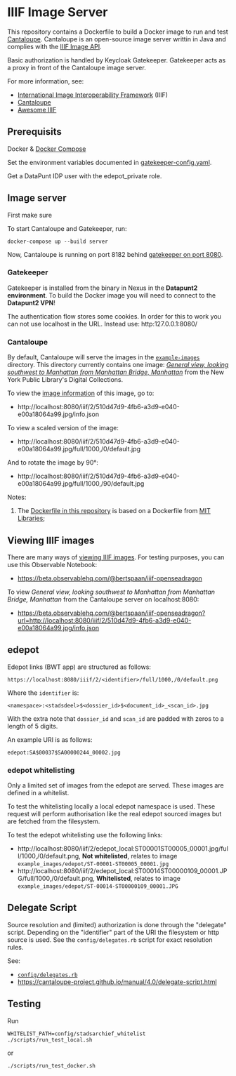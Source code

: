 # IIIF Image Server

This repository contains a Dockerfile to build a Docker image to run and test [Cantaloupe](https://medusa-project.github.io/cantaloupe/).
Cantaloupe is an open-source image server writtin in Java and complies with the [IIIF Image API](https://iiif.io/api/image/2.1/).

Basic authorization is handled by Keycloak Gatekeeper.
Gatekeeper acts as a proxy in front of the Cantaloupe image server. 

For more information, see:

- [International Image Interoperability Framework](https://iiif.io/) (IIIF)
- [Cantaloupe](https://cantaloupe-project.github.io/)
- [Awesome IIIF](https://github.com/IIIF/awesome-iiif)

## Prerequisits
Docker & [Docker Compose](https://docs.docker.com/compose/)

Set the environment variables documented in [gatekeeper-config.yaml](/gatekeeper-config/gatekeeper-config.yaml).

Get a DataPunt IDP user with the edepot_private role.

## Image server

First make sure

To start Cantaloupe and Gatekeeper, run:

    docker-compose up --build server

Now, Cantaloupe is running on port 8182 behind [gatekeeper on port 8080](http://localhost:8080/).

### Gatekeeper

Gatekeeper is installed from the binary in Nexus in the **Datapunt2 environment**.
To build the Docker image you will need to connect to the **Datapunt2 VPN**!

The authentication flow stores some cookies.
In order for this to work you can not use localhost in the URL.
Instead use: http:127.0.0.1:8080/

### Cantaloupe 
By default, Cantaloupe will serve the images in the [`example-images`](example-images) directory. This directory currently contains one image: _[General view, looking southwest to Manhattan from Manhattan Bridge, Manhattan](https://digitalcollections.nypl.org/items/510d47d9-4fb6-a3d9-e040-e00a18064a99)_ from the New York Public Library's Digital Collections.

To view the [image information](https://iiif.io/api/image/2.1/#image-information) of this image, go to:

- http://localhost:8080/iiif/2/510d47d9-4fb6-a3d9-e040-e00a18064a99.jpg/info.json

To view a scaled version of the image:

- http://localhost:8080/iiif/2/510d47d9-4fb6-a3d9-e040-e00a18064a99.jpg/full/1000,/0/default.jpg

And to rotate the image by 90°:

- http://localhost:8080/iiif/2/510d47d9-4fb6-a3d9-e040-e00a18064a99.jpg/full/1000,/90/default.jpg

Notes:

1. The [Dockerfile in this repository](Dockerfile) is based on a Dockerfile from [MIT Libraries](https://github.com/MITLibraries/docker-cantaloupe/blob/master/Dockerfile);

## Viewing IIIF images

There are many ways of [viewing IIIF images](https://iiif.io/apps-demos/#image-viewing-clients). For testing purposes, you can use this Observable Notebook:

- https://beta.observablehq.com/@bertspaan/iiif-openseadragon

To view _General view, looking southwest to Manhattan from Manhattan Bridge, Manhattan_ from the Cantaloupe server on localhost:8080:

- https://beta.observablehq.com/@bertspaan/iiif-openseadragon?url=http://localhost:8080/iiif/2/510d47d9-4fb6-a3d9-e040-e00a18064a99.jpg/info.json

## edepot

Edepot links (BWT app) are structured as follows:

    https://localhost:8080/iiif/2/<identifier>/full/1000,/0/default.png

Where the `identifier` is:

    <namespace>:<stadsdeel>$<dossier_id>$<document_id>_<scan_id>.jpg

With the extra note that `dossier_id` and `scan_id` are padded with zeros to a length of 5 digits.

An example URI is as follows: 

    edepot:SA$00037$SA00000244_00002.jpg

### edepot whitelisting

Only a limited set of images from the edepot are served.
These images are defined in a whitelist.

To test the whitelisting locally a local edepot namespace is used.
These request will perform authorisation like the real edepot sourced images but are fetched from the filesystem. 

To test the edepot whitelisting use the following links:

* http://localhost:8080/iiif/2/edepot_local:ST$00001$ST00005_00001.jpg/full/1000,/0/default.png,
**Not whitelisted**, relates to image `example_images/edepot/ST-00001-ST00005_00001.jpg`
* http://localhost:8080/iiif/2/edepot_local:ST$00014$ST00000109_00001.JPG/full/1000,/0/default.png,
**Whitelisted**, relates to image `example_images/edepot/ST-00014-ST00000109_00001.JPG` 


## Delegate Script

Source resolution and (limited) authorization is done through the "delegate" script.
Depending on the "identifier" part of the URI the filesystem or http source is used.
See the `config/delegates.rb` script for exact resolution rules.

See:

- [`config/delegates.rb`](config/delegates.rb)
- https://cantaloupe-project.github.io/manual/4.0/delegate-script.html

## Testing

Run

    WHITELIST_PATH=config/stadsarchief_whitelist ./scripts/run_test_local.sh
   
or 

    ./scripts/run_test_docker.sh
